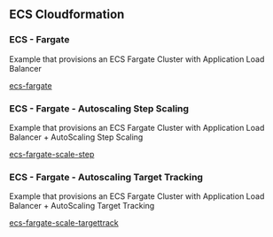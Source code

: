 ## ECS Cloudformation



### ECS - Fargate

Example that provisions an ECS Fargate Cluster with Application Load Balancer

[ecs-fargate](ecs-fargate.yaml)


### ECS - Fargate - Autoscaling Step Scaling

Example that provisions an ECS Fargate Cluster with Application Load Balancer + AutoScaling Step Scaling

[ecs-fargate-scale-step](ecs-fargate-scale-step.yaml)

### ECS - Fargate - Autoscaling Target Tracking

Example that provisions an ECS Fargate Cluster with Application Load Balancer + AutoScaling Target Tracking

[ecs-fargate-scale-targettrack](ecs-fargate-scale-targettrack.yaml)
